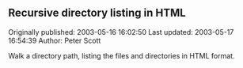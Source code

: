 ## Recursive directory listing in HTML

Originally published: 2003-05-16 16:02:50
Last updated: 2003-05-17 16:54:39
Author: Peter Scott

Walk a directory path, listing the files and directories in HTML format.